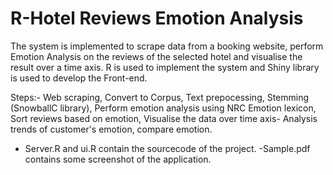# R-Hotel Reviews Emotion Analysis

The system is implemented to scrape data from a booking website, perform Emotion Analysis on the reviews of the selected hotel and visualise the result over a time axis. R is used to implement the system and Shiny library is used to develop the Front-end.

Steps:-
Web scraping,
Convert to Corpus,
Text prepocessing,
Stemming (SnowballC library),
Perform emotion analysis using NRC Emotion lexicon,
Sort reviews based on emotion,
Visualise the data over time axis- Analysis trends of customer's emotion, compare emotion.

- Server.R and ui.R contain the sourcecode of the project.
-Sample.pdf contains some screenshot of the application.
